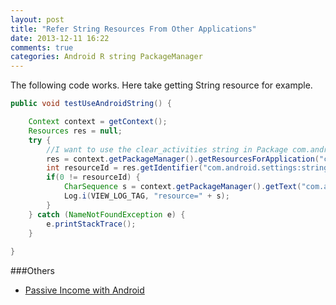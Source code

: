 ```yaml
---
layout: post
title: "Refer String Resources From Other Applications"
date: 2013-12-11 16:22
comments: true
categories: Android R string PackageManager 
---
```

The following code works. Here take getting String resource for example. 
```java
public void testUseAndroidString() {

    Context context = getContext();
    Resources res = null;
    try {
        //I want to use the clear_activities string in Package com.android.settings
        res = context.getPackageManager().getResourcesForApplication("com.android.settings");
        int resourceId = res.getIdentifier("com.android.settings:string/clear_activities", null, null);
        if(0 != resourceId) {
            CharSequence s = context.getPackageManager().getText("com.android.settings", resourceId, null);
            Log.i(VIEW_LOG_TAG, "resource=" + s);
        }
    } catch (NameNotFoundException e) {
        e.printStackTrace();
    }
    
}
```

###Others
  * <a href="http://www.amazon.com/gp/product/B00KV4VU40/ref=as_li_tl?ie=UTF8&camp=1789&creative=9325&creativeASIN=B00KV4VU40&linkCode=as2&tag=droidyueblog-20&linkId=URSU4PBXOJMQRSIN">Passive Income with Android</a><img src="http://ir-na.amazon-adsystem.com/e/ir?t=droidyueblog-20&l=as2&o=1&a=B00KV4VU40" width="1" height="1" border="0" alt="" style="border:none !important; margin:0px !important;" />

